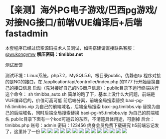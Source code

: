 # 【亲测】海外PG电子游戏/巴西pg游戏/对接NG接口/前端VUE编译后+后端fastadmin

本套程序已经过悟空源码技术人员测试，如需搭建请直接联系客服：[@wukongymw](http://t.me/wukongymw)
**解压密码：timibbs.net**

测试反馈

测试环境：Linux系统，php7.2，MySQL5.6，根目录public，伪静态tp
程序对接的是NG的接口，在 /application/api/controller/index.php 的1177 行开始替换自己的接口信息
启动（先对接好自己的NG商户信息）：public目录下运行终端执行这个命令： sh timibbs\_auto.sh
简单的跑了下，基本上没什么大问题，前端是VUE编译后的，价值可高可低
前后端分离，前端全局搜索替换 baxi-pg-h5.timibbs.vip 为自己的前端域名，后端全局搜索 baxi-pg.timibbs.vip 替换为自己的后端域名，同时后端全局搜索替换 baxi-pg-h5.timibbs.vip 为自己的前端域名
public目录下面有一个kod可道云的东西，不清楚具体用途，可删掉
后台：timibbs.php
账号：admin
密码：123456
终身会员免费下载研究
h5前端忘记发了，这里补了一份
[![](https://wukongymw.com/wp-content/uploads/2023/09/1695579461-20f0fbb9eff050b.png)](https://wukongymw.com/wp-content/uploads/2023/09/1695579461-20f0fbb9eff050b.png)
[![](https://wukongymw.com/wp-content/uploads/2023/09/1695579460-898add73083a17f.png)](https://wukongymw.com/wp-content/uploads/2023/09/1695579460-898add73083a17f.png)
[![](https://wukongymw.com/wp-content/uploads/2023/09/1695579457-39db5206676875c.png)](https://wukongymw.com/wp-content/uploads/2023/09/1695579457-39db5206676875c.png)
[![](https://wukongymw.com/wp-content/uploads/2023/09/1695579454-7af9ae4276d0a7a.png)](https://wukongymw.com/wp-content/uploads/2023/09/1695579454-7af9ae4276d0a7a.png)
[![](https://wukongymw.com/wp-content/uploads/2023/09/1695579452-f6b58e9af540190.png)](https://wukongymw.com/wp-content/uploads/2023/09/1695579452-f6b58e9af540190.png)
[![](https://wukongymw.com/wp-content/uploads/2023/09/1695579451-2ec7115a6cb170b.png)](https://wukongymw.com/wp-content/uploads/2023/09/1695579451-2ec7115a6cb170b.png)
[![](https://wukongymw.com/wp-content/uploads/2023/09/1695579449-fcb41231b030fd9.png)](https://wukongymw.com/wp-content/uploads/2023/09/1695579449-fcb41231b030fd9.png)
[![](https://wukongymw.com/wp-content/uploads/2023/09/1695579449-0ff864b05125d7a.png)](https://wukongymw.com/wp-content/uploads/2023/09/1695579449-0ff864b05125d7a.png)
[![](https://wukongymw.com/wp-content/uploads/2023/09/1695579445-1faaf7c67e05f1f.png)](https://wukongymw.com/wp-content/uploads/2023/09/1695579445-1faaf7c67e05f1f.png)
[![](https://wukongymw.com/wp-content/uploads/2023/09/1695579444-1f84977ec0e803b.png)](https://wukongymw.com/wp-content/uploads/2023/09/1695579444-1f84977ec0e803b.png)
[![](https://wukongymw.com/wp-content/uploads/2023/09/1695579442-0b6a51a8d0c3306.png)](https://wukongymw.com/wp-content/uploads/2023/09/1695579442-0b6a51a8d0c3306.png)
[![](https://wukongymw.com/wp-content/uploads/2023/09/1695579440-d5428744e10aca0.png)](https://wukongymw.com/wp-content/uploads/2023/09/1695579440-d5428744e10aca0.png)
[![](https://wukongymw.com/wp-content/uploads/2023/09/1695579438-23d8307753d7a3e.png)](https://wukongymw.com/wp-content/uploads/2023/09/1695579438-23d8307753d7a3e.png)
[![](https://wukongymw.com/wp-content/uploads/2023/09/1695579436-b1f27b653cf3c40.png)](https://wukongymw.com/wp-content/uploads/2023/09/1695579436-b1f27b653cf3c40.png)